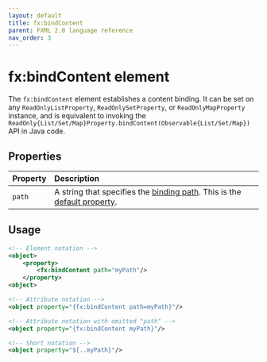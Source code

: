 ```yaml
---
layout: default
title: fx:bindContent
parent: FXML 2.0 language reference
nav_order: 3
---
```


# fx:bindContent element
The `fx:bindContent` element establishes a content binding. It can be set on any `ReadOnlyListProperty`, `ReadOnlySetProperty`, or `ReadOnlyMapProperty` instance, and is equivalent to invoking the `ReadOnly{List/Set/Map}Property.bindContent(Observable{List/Set/Map})` API in Java code.

## Properties

| Property | Description |
|:-|:-|
| `path` | A string that specifies the [binding path](../binding/binding-path.html). This is the [default property](../compact-notation.html#default-property). |

## Usage

```xml
<!-- Element notation -->
<object>
    <property>
        <fx:bindContent path="myPath"/>
    </property>
<object>

<!-- Attribute notation -->
<object property="{fx:bindContent path=myPath}"/>

<!-- Attribute notation with omitted "path" -->
<object property="{fx:bindContent myPath}"/>

<!-- Short notation -->
<object property="${..myPath}"/>
```